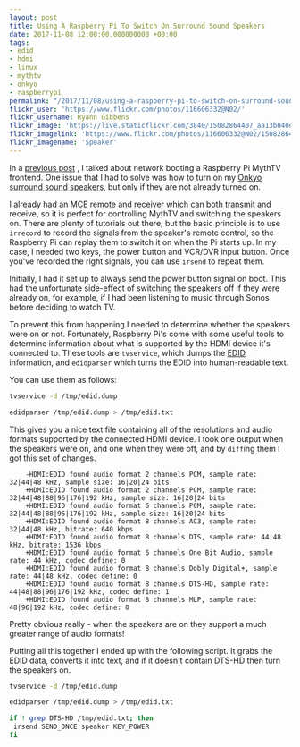 ```yaml
---
layout: post
title: Using A Raspberry Pi To Switch On Surround Sound Speakers
date: 2017-11-08 12:00:00.000000000 +00:00
tags:
- edid
- hdmi
- linux
- mythtv
- onkyo
- raspberrypi
permalink: "/2017/11/08/using-a-raspberry-pi-to-switch-on-surround-sound-speakers/"
flickr_user: 'https://www.flickr.com/photos/116606332@N02/'
flickr_username: Ryann Gibbens
flickr_image: 'https://live.staticflickr.com/3840/15082864407_aa13b040d3_w.jpg'
flickr_imagelink: 'https://www.flickr.com/photos/116606332@N02/15082864407/'
flickr_imagename: 'Speaker'
---
```

In a [previous post](/2017/10/25/network-booting-a-raspberry-pi-mythtv-frontend/")
, I talked about network booting a Raspberry Pi MythTV frontend. One issue that I had to solve was how
to turn on my [Onkyo surround sound speakers](http://amzn.to/2hIejJl), but only if they are not
already turned on.

I already had an [MCE remote and receiver](https://www.mythtv.org/wiki/MCE_Remote) which can both
transmit and receive, so it is perfect for controlling MythTV and switching the speakers on. There are plenty
of tutorials out there, but the basic principle is to use `irrecord` to record the signals from the
speaker's remote control, so the Raspberry Pi can replay them to switch it on when the Pi starts up. In my
case, I needed two keys, the power button and VCR/DVR input button. Once you've recorded the right signals,
you can use `irsend` to repeat them.

Initially, I had it set up to always send the power button signal on boot. This had the unfortunate
side-effect of switching the speakers off if they were already on, for example, if I had been listening to
music through Sonos before deciding to watch TV.

To prevent this from happening I needed to determine whether the speakers were on or not. Fortunately,
Raspberry Pi's come with some useful tools to determine information about what is supported by the HDMI device
it's connected to. These tools are `tvservice`, which dumps the
[EDID](https://en.wikipedia.org/wiki/Extended_Display_Identification_Data) information, and
`edidparser` which turns the EDID into human-readable text.

You can use them as follows:

```bash
tvservice -d /tmp/edid.dump

edidparser /tmp/edid.dump > /tmp/edid.txt
```

This gives you a nice text file containing all of the resolutions and audio formats supported by the connected
HDMI device. I took one output when the speakers were on, and one when they were off, and by `diff`ing
them I got this set of changes.

```plain
    -HDMI:EDID found audio format 2 channels PCM, sample rate: 32|44|48 kHz, sample size: 16|20|24 bits
    +HDMI:EDID found audio format 2 channels PCM, sample rate: 32|44|48|88|96|176|192 kHz, sample size: 16|20|24 bits
    +HDMI:EDID found audio format 6 channels PCM, sample rate: 32|44|48|88|96|176|192 kHz, sample size: 16|20|24 bits
    +HDMI:EDID found audio format 8 channels AC3, sample rate: 32|44|48 kHz, bitrate: 640 kbps
    +HDMI:EDID found audio format 8 channels DTS, sample rate: 44|48 kHz, bitrate: 1536 kbps
    +HDMI:EDID found audio format 6 channels One Bit Audio, sample rate: 44 kHz, codec define: 0
    +HDMI:EDID found audio format 8 channels Dobly Digital+, sample rate: 44|48 kHz, codec define: 0
    +HDMI:EDID found audio format 8 channels DTS-HD, sample rate: 44|48|88|96|176|192 kHz, codec define: 1
    +HDMI:EDID found audio format 8 channels MLP, sample rate: 48|96|192 kHz, codec define: 0
```

Pretty obvious really - when the speakers are on they support a much greater range of audio formats!

Putting all this together I ended up with the following script. It grabs the EDID data, converts it into text,
and if it doesn't contain DTS-HD then turn the speakers on.

```bash
tvservice -d /tmp/edid.dump

edidparser /tmp/edid.dump > /tmp/edid.txt

if ! grep DTS-HD /tmp/edid.txt; then
 irsend SEND_ONCE speaker KEY_POWER
fi
```

